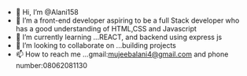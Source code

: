- 👋 Hi, I’m @Alani158
- 👀 I’m a front-end developer aspiring to be a full Stack developer who has a good understanding of HTML,CSS and Javascript 
- 🌱 I’m currently learning ...REACT, and  backend using express js
- 💞️ I’m looking to collaborate on ...building projects
- 📫 How to reach me ...gmail:mujeebalani4@gmail.com and phone number:08062081130

<!---
Alani158/Alani158 is a ✨ special ✨ repository because its `README.md` (this file) appears on your GitHub profile.
You can click the Preview link to take a look at your changes.
--->
